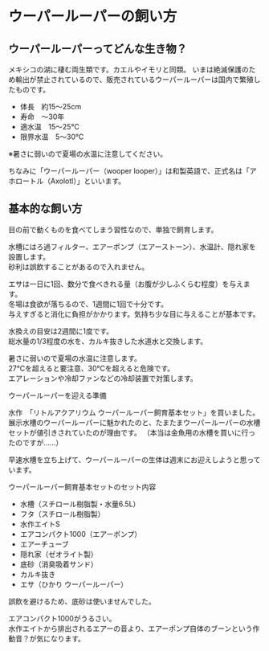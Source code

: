 # ウーパールーパーの飼い方

## ウーパールーパーってどんな生き物？

メキシコの湖に棲む両生類です。カエルやイモリと同類。
いまは絶滅保護のため輸出が禁止されているので、販売されているウーパールーパーは国内で繁殖したものです。

- 体長　約15～25cm
- 寿命　～30年
- 適水温　15～25℃
- 限界水温　5～30℃

※暑さに弱いので夏場の水温に注意してください。


ちなみに「ウーパールーパー（wooper looper）」は和製英語で、正式名は「アホロートル（Axolotl）」といいます。



## 基本的な飼い方

目の前で動くものを食べてしまう習性なので、単独で飼育します。

水槽にはろ過フィルター、エアーポンプ（エアーストーン）、水温計、隠れ家を設置します。  
砂利は誤飲することがあるので入れません。

エサは一日に1回、数分で食べきれる量（お腹が少しふくらむ程度）を与えます。  
冬場は食欲が落ちるので、1週間に1回で十分です。  
与えすぎると消化に負担がかかります。気持ち少な目に与えることが基本です。

水換えの目安は2週間に1度です。  
総水量の1/3程度の水を、カルキ抜きした水道水と交換します。

暑さに弱いので夏場の水温に注意します。  
27℃を超えると要注意、30℃を超えると危険です。  
エアレーションや冷却ファンなどの冷却装置で対策します。



ウーパールーパーを迎える準備

水作　「リトルアクアリウム ウーパールーパー飼育基本セット」を買いました。
展示水槽のウーパールーパーに魅かれたのと、たまたまウーパールーパーの水槽セットが値引きされていたのが理由です。
（本当は金魚用の水槽を買いに行ったのですが……）

早速水槽を立ち上げて、ウーパールーパーの生体は週末にお迎えしようと思っています。


ウーパールーパー飼育基本セットのセット内容

- 水槽（スチロール樹脂製・水量6.5L）
- フタ（スチロール樹脂製）
- 水作エイトS
- エアコンパクト1000（エアーポンプ）
- エアーチューブ
- 隠れ家（ゼオライト製）
- 底砂（消臭吸着サンド）
- カルキ抜き
- エサ（ひかり ウーパールーパー）

誤飲を避けるため、底砂は使いませんでした。

エアコンパクト1000がうるさい。  
水作エイトから排出されるエアーの音より、エアーポンプ自体のブーンという作動音？が気になります。

